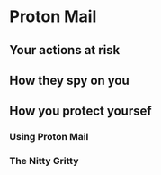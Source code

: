 # Proton Mail


## Your actions at risk

## How they spy on you

## How you protect yoursef

### Using Proton Mail

### The Nitty Gritty
